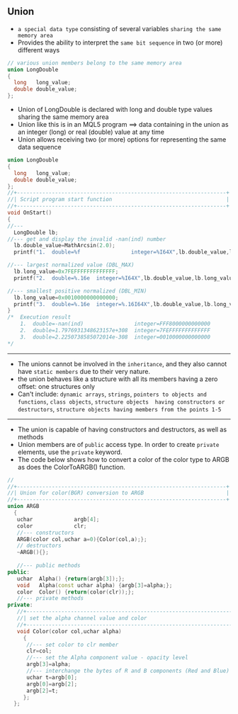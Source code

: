 **Union**
---
* ```a special data type``` consisting of several variables ```sharing the same memory area```
* Provides the ability to interpret the ```same bit sequence``` in two (or more) different ways
```cpp
// various union members belong to the same memory area
union LongDouble 
{ 
  long   long_value; 
  double double_value; 
};
```
* Union of LongDouble is declared with long and double type values sharing the same memory area
* Union like this is in an MQL5 program ==> data containing in the union as an integer (long) or real (double) value at any time
* Union allows receiving two (or more) options for representing the same data sequence
```cpp
union LongDouble 
{ 
  long   long_value; 
  double double_value; 
}; 
//+------------------------------------------------------------------+ 
//| Script program start function                                    | 
//+------------------------------------------------------------------+ 
void OnStart() 
{ 
//--- 
  LongDouble lb; 
//--- get and display the invalid -nan(ind) number 
  lb.double_value=MathArcsin(2.0); 
  printf("1.  double=%f                integer=%I64X",lb.double_value,lb.long_value); 

//--- largest normalized value (DBL_MAX) 
  lb.long_value=0x7FEFFFFFFFFFFFFF; 
  printf("2.  double=%.16e  integer=%I64X",lb.double_value,lb.long_value); 

//--- smallest positive normalized (DBL_MIN) 
  lb.long_value=0x0010000000000000;     
  printf("3.  double=%.16e  integer=%.16I64X",lb.double_value,lb.long_value); 
} 
/*  Execution result 
    1.  double=-nan(ind)                integer=FFF8000000000000 
    2.  double=1.7976931348623157e+308  integer=7FEFFFFFFFFFFFFF 
    3.  double=2.2250738585072014e-308  integer=0010000000000000 
*/
```
---
* The unions cannot be involved in the ```inheritance```, and they also cannot have ```static members``` due to their very nature.
* the union behaves like a structure with all its members having a zero offset: one structures only
* Can't include: ```dynamic arrays```, ```strings```, ```pointers to objects and functions```, ```class objects```, ```structure objects 
having constructors or destructors```, ```structure objects having members from the points 1-5```
---
* The union is capable of having constructors and destructors, as well as methods
* Union members are of ```public``` access type. In order to create ```private``` elements, use the ```private``` keyword. 
* The code below shows how to convert a color of the color type to ARGB as does the ColorToARGB() function.
```cpp
//
//+------------------------------------------------------------------+ 
//| Union for color(BGR) conversion to ARGB                          | 
//+------------------------------------------------------------------+ 
union ARGB 
  { 
   uchar             argb[4]; 
   color             clr; 
   //--- constructors 
   ARGB(color col,uchar a=0){Color(col,a);}; 
   // destructors
   ~ARGB(){}; 
   
   //--- public methods 
public: 
   uchar  Alpha() {return(argb[3]);}; 
   void   Alpha(const uchar alpha) {argb[3]=alpha;}; 
   color  Color() {return(color(clr));}; 
   //--- private methods 
private: 
   //+------------------------------------------------------------------+ 
   //| set the alpha channel value and color                            | 
   //+------------------------------------------------------------------+ 
   void Color(color col,uchar alpha) 
     { 
      //--- set color to clr member 
      clr=col; 
      //--- set the Alpha component value - opacity level 
      argb[3]=alpha; 
      //--- interchange the bytes of R and B components (Red and Blue)      
      uchar t=argb[0];
      argb[0]=argb[2];
      argb[2]=t; 
     }; 
  }; 
```
